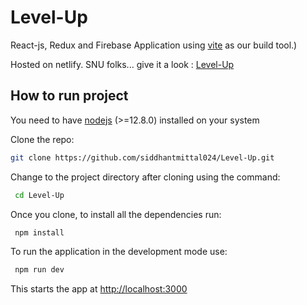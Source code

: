 # Level-Up

React-js, Redux and Firebase Application using [vite](https://vitejs.dev/) as our build tool.)

Hosted on netlify. SNU folks... give it a look : [Level-Up](https://level-up-101.netlify.app/)

## How to run project

You need to have [nodejs](https://nodejs.org) (>=12.8.0) installed on your system

Clone the repo:
   ```sh
   git clone https://github.com/siddhantmittal024/Level-Up.git
   ```
   
Change to the project directory after cloning using the command:
  ```sh
   cd Level-Up
   ``` 
   
Once you clone, to install all the dependencies run:
  ```sh
   npm install
   ```
   
To run the application in the development mode use:
  ```sh
   npm run dev
   ```
   
This starts the app at [http://localhost:3000](http://localhost:3000)
